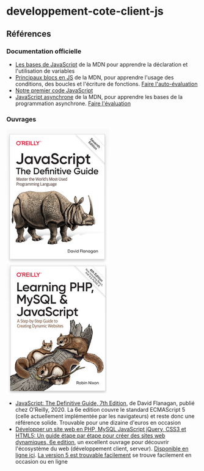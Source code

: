 # developpement-cote-client-js


## Références

### Documentation officielle

- [Les bases de JavaScript](https://developer.mozilla.org/fr/docs/Learn/Getting_started_with_the_web/JavaScript_basics) de la MDN pour apprendre la déclaration et l'utilisation de variables
- [Principaux blocs en JS](https://developer.mozilla.org/fr/docs/Learn/JavaScript/Building_blocks) de la MDN, pour apprendre l'usage des conditions, des boucles et l'écriture de fonctions. [Faire l'auto-évaluation](https://developer.mozilla.org/fr/docs/Learn/JavaScript/Building_blocks/Image_gallery)
- [Notre premier code JavaScript](https://developer.mozilla.org/fr/docs/Learn/JavaScript/First_steps/A_first_splash)
- [JavaScript asynchrone](https://developer.mozilla.org/fr/docs/Learn/JavaScript/Asynchronous) de la MDN, pour apprendre les bases de la programmation asynchrone. [Faire l'évaluation](https://developer.mozilla.org/en-US/docs/Learn/JavaScript/Asynchronous/Sequencing_animations)

### Ouvrages


![](./assets/oreillyjsdefinitiveguide.png)
![](./assets/oreillyphpmysqljs.png)
- [JavaScript: The Definitive Guide, 7th Edition](https://www.oreilly.com/library/view/javascript-the-definitive/9781491952016/), de David Flanagan, publié chez O'Reilly, 2020. La 6e edition couvre le standard ECMAScript 5 (celle actuellement implémentée par les navigateurs) et reste donc une référence solide. Trouvable pour une dizaine d'euros en occasion
- [Développer un site web en PHP, MySQL JavaScript jQuery, CSS3 et HTML5: Un guide étape par étape pour créer des sites web dynamiques, 6e edition](https://www.amazon.fr/D%C3%A9velopper-MySQL-JavaScript-jQuery-HTML5/dp/2893776183/ref=sr_1_1), un excellent ouvrage pour découvrir l'écosystème du web (développement client, serveur). [Disponible en ligne ici](https://github.com/domaingood/learning_php/blob/master/Learning%20PHP%2C%20MySQL%20%26%20JavaScript%2C%206th%20Edition.pdf). [La version 5 est trouvable facilement](https://www.amazon.fr/D%C3%A9velopper-Mysql-Javascript-Jquery-HTML5/dp/2893775764/ref=sr_1_2) se trouve facilement en occasion ou en ligne
